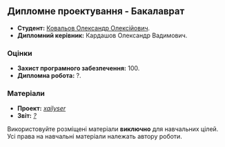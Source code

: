 ## Дипломне проектування - Бакалаврат

- **Студент:** [Ковальов Олександр Олексійович](https://github.com/xairaven).
- **Дипломний керівник:** Кардашов Олександр Вадимович.

### Оцінки
- **Захист програмного забезпечення:** 100.
- **Дипломна робота:** ?.

### Матеріали
- **Проект:** [*xailyser*](./Project/)
- **Звіт:** [*?*](./Thesis)

Використовуйте розміщені матеріали **виключно** для навчальних цілей. <br>
Усі права на навчальні матеріали належать автору роботи.